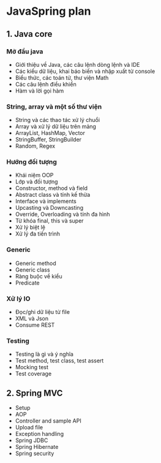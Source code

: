 # JavaSpring plan

## 1. Java core

### Mở đầu java
- Giới thiệu về Java, các câu lệnh dòng lệnh và IDE
- Các kiểu dữ liệu, khai báo biến và nhập xuất từ console
- Biểu thức, các toán tử, thư viện Math
- Các câu lệnh điều khiển
- Hàm và lời gọi hàm

### String, array và một số thư viện
- String và các thao tác xử lý chuổi
- Array và xử lý dữ liệu trên mảng
- ArrayList, HashMap, Vector
- StringBuffer, StringBuilder
- Random, Regex

### Hướng đối tượng
- Khái niệm OOP
- Lớp và đối tượng
- Constructor, method và field
- Abstract class và tính kế thừa
- Interface và implements
- Upcasting và Downcasting
- Override, Overloading và tính đa hình
- Từ khóa final, this và super
- Xử lý biệt lệ
- Xử lý đa tiến trình

### Generic
- Generic method
- Generic class
- Ràng buộc về kiểu
- Predicate

### Xử lý IO
- Đọc/ghi dữ liệu từ file
- XML và Json
- Consume REST

### Testing
- Testing là gì và ý nghĩa
- Test method, test class, test assert
- Mocking test
- Test coverage

## 2. Spring MVC
- Setup
- AOP
- Controller and sample API
- Upload file
- Exception handling
- Spring JDBC
- Spring Hibernate 
- Spring security
